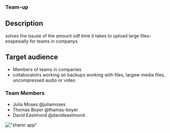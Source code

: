 ### Team-up

## Description
solves the issuse of the amount odf time it takes to upload large files- esspesially for teams in companys

## Target audience
- Members of teams in companies
- collaboratolrs working on backups working with files, largew media files, uncompressed audio or video

### Team Members
- Julia Moses @juliamoses
- Thomas Boyer @thamas-boyer
- David Eastmond @davideastmond

!["sharer app"]()

